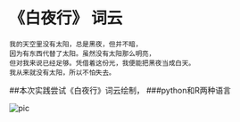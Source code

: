 # 《白夜行》 词云
    我的天空里没有太阳，总是黑夜，但并不暗，
    因为有东西代替了太阳。虽然没有太阳那么明亮，
    但对我来说已经足够。凭借着这份光，我便能把黑夜当成白天。
    我从来就没有太阳，所以不怕失去。


##本次实践尝试《白夜行》词云绘制，
###python和R两种语言

![pic](https://github.com/xuganghuhu/worcloud-WalkingInWhiteNight/blob/master/boyandgirl.jpg)
